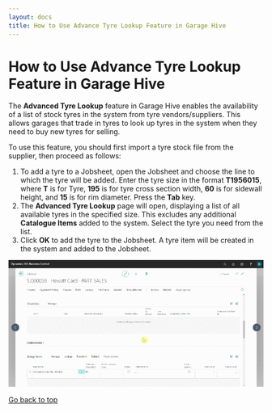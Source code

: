 ```yaml
---
layout: docs
title: How to Use Advance Tyre Lookup Feature in Garage Hive
---
```


<a name="top"></a>

# How to Use Advance Tyre Lookup Feature in Garage Hive

The **Advanced Tyre Lookup** feature in Garage Hive enables the availability of a list of stock tyres in the system from tyre vendors/suppliers. This allows garages that trade in tyres to look up tyres in the system when they need to buy new tyres for selling.

To use this feature, you should first import a tyre stock file from the supplier, then proceed as follows:

1. To add a tyre to a Jobsheet, open the Jobsheet and choose the line to which the tyre will be added. Enter the tyre size in the format **T1956015**, where **T** is for Tyre, **195** is for tyre cross section width, **60** is for sidewall height, and **15** is for rim diameter. Press the **Tab** key.
2. The **Advanced Tyre Lookup** page will open, displaying a list of all available tyres in the specified size. This excludes any additional **Catalogue Items** added to the system. Select the tyre you need from the list.
3. Click **OK** to add the tyre to the Jobsheet. A tyre item will be created in the system and added to the Jobsheet.

![](media/garagehive-advanced-tyre-lookup1.gif)


[Go back to top](#top)